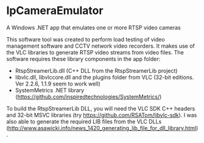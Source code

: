 # IpCameraEmulator
A Windows .NET app that emulates one or more RTSP video cameras

This software tool was created to perform load testing of video management software and CCTV network video recorders. It makes use of the VLC libraries to generate RTSP video streams from video files. The software requires these library components in the app folder:

* RtspStreamerLib.dll (C++ DLL from the RtspStreamerLib project)
* libvlc.dll, libvlccore.dll and the plugins folder from VLC (32-bit editions. Ver 2.2.6, 1.1.9 seem to work well)
* SystemMetrics .NET library (https://github.com/inspiredtechnologies/SystemMetrics/)

To build the RtspStreamerLib DLL, you will need the VLC SDK C++ headers and 32-bit MSVC libraries (try https://github.com/RSATom/libvlc-sdk). I was also able to generate the required LIB files from the VLC DLLs (http://www.asawicki.info/news_1420_generating_lib_file_for_dll_library.html).


